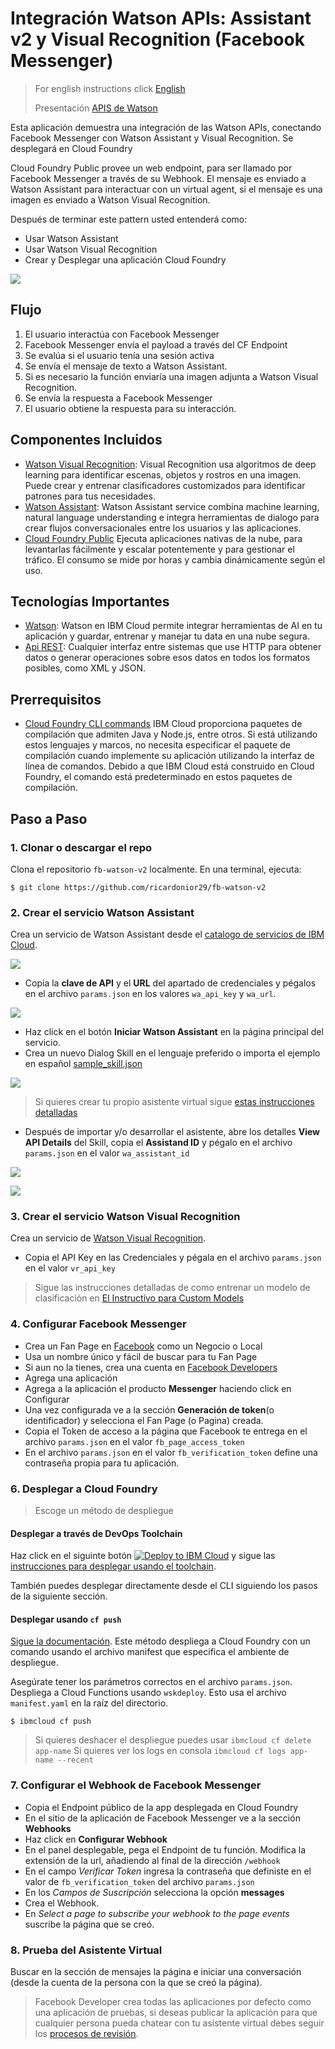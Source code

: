 # Integración Watson APIs: Assistant v2 y Visual Recognition (Facebook Messenger)
> For english instructions click [English](README_EN.md)
> 
> Presentación [APIS de Watson](https://ibm.box.com/v/watson-apis-ppt)

Esta aplicación demuestra una integración de las Watson APIs, conectando Facebook Messenger con Watson Assistant y Visual Recognition. Se desplegará en Cloud Foundry

Cloud Foundry Public provee un web endpoint, para ser llamado por Facebook Messenger a través de su Webhook. El mensaje es enviado a Watson Assistant para interactuar con un virtual agent, si el mensaje es una imagen es enviado a Watson Visual Recognition.

Después de terminar este pattern usted entenderá como: 

* Usar Watson Assistant
* Usar Watson Visual Recognition
* Crear y Desplegar una aplicación Cloud Foundry 

![](architecture.png)

## Flujo

1. El usuario interactúa con Facebook Messenger
2. Facebook Messenger envía el payload a través del CF Endpoint
3. Se evalúa si el usuario tenía una sesión activa
4. Se envía el mensaje de texto a Watson Assistant.
5. Si es necesario la función enviaría una imagen adjunta a Watson Visual Recognition.
6. Se envía la respuesta a Facebook Messenger
7. El usuario obtiene la respuesta para su interacción.

## Componentes Incluidos

* [Watson Visual Recognition](https://www.ibm.com/watson/developercloud/visual-recognition): Visual Recognition usa algoritmos de deep learning para identificar escenas, objetos y rostros en una imagen. Puede crear y entrenar clasificadores customizados para identificar patrones para tus necesidades.
* [Watson Assistant](https://www.ibm.com/watson/developercloud/assistant): Watson Assistant service combina machine learning, natural language understanding e integra herramientas de dialogo para crear flujos conversacionales entre los usuarios y las aplicaciones.
* [Cloud Foundry Public](https://www.ibm.com/co-es/cloud/cloud-foundry) Ejecuta aplicaciones nativas de la nube, para levantarlas fácilmente y escalar potentemente y para gestionar el tráfico. El consumo se mide por horas y cambia dinámicamente según el uso.

## Tecnologías Importantes

* [Watson](https://www.ibm.com/watson/developer/): Watson en IBM Cloud permite integrar herramientas de AI en tu aplicación y guardar, entrenar y manejar tu data en una nube segura.
* [Api REST](https://www.ibm.com/support/knowledgecenter/es/SSMKHH_10.0.0/com.ibm.etools.mft.doc/bi12017_.htm): Cualquier interfaz entre sistemas que use HTTP para obtener datos o generar operaciones sobre esos datos en todos los formatos posibles, como XML y JSON.

## Prerrequisitos

* [Cloud Foundry CLI commands](https://cloud.ibm.com/docs/cloud-foundry-public?topic=cloud-foundry-public-deployingapps&locale=es#dep_apps)   IBM Cloud proporciona paquetes de compilación que admiten Java y Node.js, entre otros. Si está utilizando estos lenguajes y marcos, no necesita especificar el paquete de compilación cuando implemente su aplicación utilizando la interfaz de línea de comandos. Debido a que IBM Cloud está construido en Cloud Foundry, el comando está predeterminado en estos paquetes de compilación.

## Paso a Paso

### 1. Clonar o descargar el repo

Clona el repositorio `fb-watson-v2` localmente. En una terminal, ejecuta:

```
$ git clone https://github.com/ricardonior29/fb-watson-v2
```

### 2. Crear el servicio Watson Assistant

Crea un servicio de Watson Assistant desde el [catalogo de servicios de IBM Cloud](https://cloud.ibm.com/catalog).

![](docs/1WatsonAssistantServices.png)

* Copia la **clave de API** y el **URL** del apartado de credenciales y pégalos en el archivo `params.json` en los valores `wa_api_key` y `wa_url`.

![](docs/2WACredentials.png)

* Haz click en el botón **Iniciar Watson Assistant** en la página principal del servicio.
* Crea un nuevo Dialog Skill en el lenguaje preferido o importa el ejemplo en español [sample_skill.json](sample_skill.json) 

![](docs/3CreateSkill.png)

> Si quieres crear tu propio asistente virtual sigue [estas instrucciones detalladas](README_Skills.md)

* Después de importar y/o desarrollar el asistente, abre los detalles **View API Details** del Skill, copia el **Assistand ID** y pégalo en el archivo `params.json` en el valor `wa_assistant_id`

![](docs/wa_api_detail.png)

![](docs/wa_workspaceid.png)

### 3. Crear el servicio Watson Visual Recognition

Crea un servicio de [Watson Visual Recognition](https://cloud.ibm.com/catalog/services/visual-recognition).
* Copia el API Key en las Credenciales y pégala en el archivo `params.json` en el valor `vr_api_key`

> Sigue las instrucciones detalladas de como entrenar un modelo de clasificación en [El Instructivo para Custom Models](README_CM.md)

### 4. Configurar Facebook Messenger

* Crea un Fan Page en [Facebook](https://www.facebook.com/) como un Negocio o Local
* Usa un nombre único y fácil de buscar para tu Fan Page
* Si aun no la tienes, crea una cuenta en [Facebook Developers](https://developers.facebook.com/)
* Agrega una aplicación
* Agrega a la aplicación el producto **Messenger** haciendo click en Configurar
* Una vez configurada ve a la sección **Generación de token**(o identificador) y selecciona el Fan Page (o Pagina) creada.
* Copia el Token de acceso a la página que Facebook te entrega en el archivo `params.json` en el valor `fb_page_access_token`
* En el archivo `params.json` en el valor `fb_verification_token` define una contraseña propia para tu aplicación.

### 6. Desplegar a Cloud Foundry
> Escoge un método de despliegue

#### Desplegar a través de DevOps Toolchain

Haz click en el siguinte botón [![Deploy to IBM Cloud](https://cloud.ibm.com/devops/setup/deploy/button.png)](https://cloud.ibm.com/devops/setup/deploy?repository=https%3A//github.com/libardolara/fb-watson-toolchain) y sigue las [instrucciones para desplegar usando el toolchain](README-Deploy-Toolchain.md).

También puedes desplegar directamente desde el CLI siguiendo los pasos de la siguiente sección.

#### Desplegar usando `cf push` 
[Sigue la documentación](https://docs.cloudfoundry.org/devguide/deploy-apps/deploy-app.html).
Este método despliega a Cloud Foundry con un comando usando el archivo manifest que especifica el ambiente de despliegue.

Asegúrate tener los parámetros correctos en el archivo `params.json`. Despliega a Cloud Functions usando `wskdeploy`. Esto usa el archivo `manifest.yaml` en la raíz del directorio.

```
$ ibmcloud cf push
```

> Si quieres deshacer el despliegue puedes usar `ibmcloud cf delete app-name`
> Si quieres ver los logs en consola `ibmcloud cf logs app-name --recent`

### 7. Configurar el Webhook de Facebook Messenger

* Copia el Endpoint público de la app desplegada en Cloud Foundry
* En el sitio de la aplicación de Facebook Messenger ve a la sección **Webhooks**
* Haz click en **Configurar Webhook**
* En el panel desplegable, pega el Endpoint de tu función. Modifica la extensión de la url, añadiendo al final de la dirección `/webhook`
* En el campo _Verificar Token_ ingresa la contraseña que definiste en el valor de `fb_verification_token` del archivo `params.json`
* En los _Campos de Suscripción_ selecciona la opción **messages**
* Crea el Webhook.
* En _Select a page to subscribe your webhook to the page events_ suscribe la página que se creó.

### 8. Prueba del Asistente Virtual
Buscar en la sección de mensajes la página e iniciar una conversación (desde la cuenta de la persona con la que se creó la página).

> Facebook Developer crea todas las aplicaciones por defecto como una aplicación de pruebas, si deseas publicar la aplicación para que cualquier persona pueda chatear con tu asistente virtual debes seguir los [procesos de revisión](https://developers.facebook.com/docs/apps/review/).
